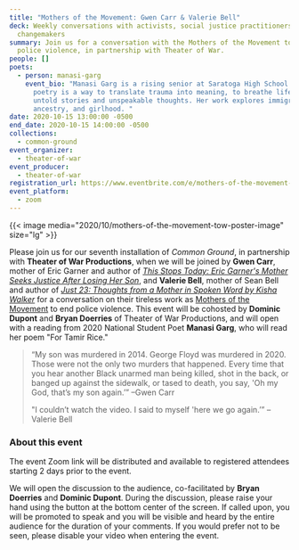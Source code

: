 ```yaml
---
title: "Mothers of the Movement: Gwen Carr & Valerie Bell"
deck: Weekly conversations with activists, social justice practitioners, and
  changemakers
summary: Join us for a conversation with the Mothers of the Movement to end
  police violence, in partnership with Theater of War.
people: []
poets:
  - person: manasi-garg
    event_bio: "Manasi Garg is a rising senior at Saratoga High School. For her,
      poetry is a way to translate trauma into meaning, to breathe life into
      untold stories and unspeakable thoughts. Her work explores immigration,
      ancestry, and girlhood. "
date: 2020-10-15 13:00:00 -0500
end_date: 2020-10-15 14:00:00 -0500
collections:
  - common-ground
event_organizer:
  - theater-of-war
event_producer:
  - theater-of-war
registration_url: https://www.eventbrite.com/e/mothers-of-the-movement-gwen-carr-and-valerie-bell-tickets-120546151785
event_platform:
  - zoom
---
```

{{< image media="2020/10/mothers-of-the-movement-tow-poster-image" size="lg" >}}

Please join us for our seventh installation of *Common Ground*, in partnership with **Theater of War Productions**, when we will be joined by **Gwen Carr**, mother of Eric Garner and author of *[This Stops Today: Eric Garner's Mother Seeks Justice After Losing Her Son](https://www.thisstopstoday.com/book.html)*, and **Valerie Bell**, mother of Sean Bell and author of *[Just 23: Thoughts from a Mother in Spoken Word by Kisha Walker](https://www.authorhouse.com/BookStore/BookDetails/726529-Just-23)* for a conversation on their tireless work as [Mothers of the Movement](https://www.elle.com/culture/career-politics/news/a38111/who-are-mothers-of-the-movement-dnc/) to end police violence. This event will be cohosted by **Dominic Dupont** and **Bryan Doerries** of Theater of War Productions, and will open with a reading from 2020 National Student Poet **Manasi Garg**, who will read her poem "For Tamir Rice." 

> “My son was murdered in 2014. George Floyd was murdered in 2020. Those were not the only two murders that happened. Every time that you hear another Black unarmed man being killed, shot in the back, or banged up against the sidewalk, or tased to death, you say, 'Oh my God, that’s my son again.’” –Gwen Carr
>
> "I couldn’t watch the video. I said to myself 'here we go again.’” –Valerie Bell

### **About this event**

The event Zoom link will be distributed and available to registered attendees starting 2 days prior to the event.

We will open the discussion to the audience, co-facilitated by **Bryan Doerries** and **Dominic Dupont**. During the discussion, please raise your hand using the button at the bottom center of the screen. If called upon, you will be promoted to speak and you will be visible and heard by the entire audience for the duration of your comments. If you would prefer not to be seen, please disable your video when entering the event.